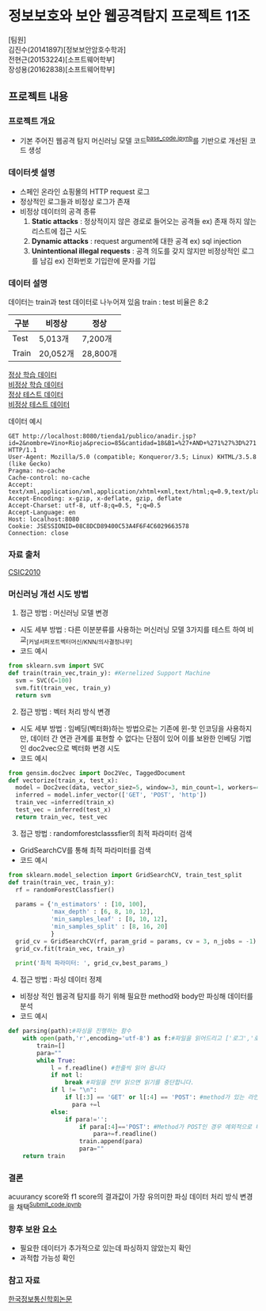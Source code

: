 # 정보보호와 보안 웹공격탐지 프로젝트 11조


[팀원]  
김진수(20141897)[정보보안암호수학과]  
전현근(20153224)[소프트웨어학부]  
장성용(20162838)[소프트웨어학부]  

## 프로젝트 내용

### 프로젝트 개요
- 기본 주어진 웹공격 탐지 머신러닝 모델 코드<sup>[base_code.ipynb](Base_code.ipynb)</sup>를 기반으로 개선된 코드 생성


### 데이터셋 설명
- 스페인 온라인 쇼핑몰의 HTTP request 로그
- 정상적인 로그들과 비정상 로그가 존재
- 비정상 데이터의 공격 종류
  1. **Static attacks** : 정상적이지 않은 경로로 들어오는 공격들 ex) 존재 하지 않는 리스트에 접근 시도
  2. **Dynamic attacks** : request argument에 대한 공격 ex) sql injection
  3. **Unintentional illegal requests** : 공격 의도를 갖지 않지만 비정상적인 로그를 남김 ex) 전화번호 기입란에 문자를 기입

### 데이터 설명
데이터는 train과 test 데이터로 나누어져 있음
train : test 비율은 8:2

|구분|비정상|정상|
|-----|-----|-----|
|Test|5,013개|7,200개|
|Train|20,052개|28,800개|

[정상 학습 데이터](norm_train.txt)  
[비정상 학습 데이터](anomal_train.txt)  
[정상 테스트 데이터](norm_test.txt)  
[비정상 테스트 데이터](anomal_test.txt)  

데이터 예시
~~~
GET http://localhost:8080/tienda1/publico/anadir.jsp?id=2&nombre=Vino+Rioja&precio=85&cantidad=18&B1=%27+AND+%271%27%3D%271 HTTP/1.1
User-Agent: Mozilla/5.0 (compatible; Konqueror/3.5; Linux) KHTML/3.5.8 (like Gecko)
Pragma: no-cache
Cache-control: no-cache
Accept: text/xml,application/xml,application/xhtml+xml,text/html;q=0.9,text/plain;q=0.8,image/png,*/*;q=0.5
Accept-Encoding: x-gzip, x-deflate, gzip, deflate
Accept-Charset: utf-8, utf-8;q=0.5, *;q=0.5
Accept-Language: en
Host: localhost:8080
Cookie: JSESSIONID=08C8DCD89400C53A4F6F4C6029663578
Connection: close
~~~

### 자료 출처

[CSIC2010](https://www.tic.itefi.csic.es/dataset/)

### 머신러닝 개선 시도 방법

1. 접근 방법 : 머신러닝 모델 변경
  - 시도 세부 방법 : 다른 이분분류를 사용하는 머신러닝 모델 3가지를 테스트 하여 비교<sub>[커널서퍼포트벡터머신/KNN/의사결정나무]</sub>
  - 코드 예시
```python
from sklearn.svm import SVC
def train(train_vec,train_y): #Kernelized Support Machine
  svm = SVC(C=100)
  svm.fit(train_vec, train_y)
  return svm
```

2. 접근 방법 : 벡터 처리 방식 변경
  - 시도 세부 방법 : 임베딩(벡터화)하는 방법으로는 기존에 윈-핫 인코딩을 사용하지만, 데이터 간 연관 관계를 표현할 수 없다는 단점이 있어 이를 보완한 인베딩 기법인 doc2vec으로 벡터화 변경 시도
  - 코드 예시
```python
from gensim.doc2vec import Doc2Vec, TaggedDocument
def vectorize(train_x, test_x):
  model = Doc2vec(data, vector_siez=5, window=3, min_count=1, workers=4)
  inferred = model.infer_vector(['GET', 'POST', 'http'])
  train_vec =inferred(train_x)
  test_vec = inferred(test_x)
  return train_vec, test_vec
```

3. 접근 방법 : randomforestclasssfier의 최적 파라미터 검색
  - GridSearchCV를 통해 최적 파라미터를 검색
  - 코드 예시

```python
from sklearn.model_selection import GridSearchCV, train_test_split
def train(train_vec, train_y):
  rf = randomForestClassfier()
  
  params = {'n_estimators' : [10, 100],
            'max_depth' : [6, 8, 10, 12],
            'min_samples_leaf' : [8, 10, 12],
            'min_samples_split' : [8, 16, 20]
            }
  grid_cv = GridSearchCV(rf, param_grid = params, cv = 3, n_jobs = -1)
  grid_cv.fit(train_vec, train_y)
  
  print('촤적 파라미터: ', grid_cv,best_params_)
```

4. 접근 방법 : 파싱 데이터 정제
  - 비정상 적인 웹공격 탐지를 하기 위해 필요한 method와 body만 파싱해 데이터를 분석
  - 코드 예시

```python
def parsing(path):#파싱을 진행하는 함수
    with open(path,'r',encoding='utf-8') as f:#파일을 읽어드리고 ['로그','로그',...] 이런식으로 
        train=[]
        para=""
        while True:
            l = f.readline() #한줄씩 읽어 옵니다
            if not l:
                break #파일을 전부 읽으면 읽기를 중단합니다.
            if l != "\n":
                if l[:3] == 'GET' or l[:4] == 'POST': #method가 있는 라인만 받아옵니다.
                  para +=l
            else:
                if para!='':
                    if para[:4]=='POST': #Method가 POST인 경우 예외적으로 바디까지 가져옵니다.
                        para+=f.readline()
                    train.append(para)
                    para=""
    return train
```

### 결론

acuurancy score와 f1 score의 결과값이 가장 유의미한 파싱 데이터 처리 방식 변경을 채택<sup>[Submit_code.ipynb](Submit_code.ipynb)</sup>


### 향후 보완 요소
- 필요한 데이터가 추가적으로 있는데 파싱하지 않았는지 확인
- 과적합 가능성 확인

### 참고 자료

[한국정보통신학회논문](https://www.koreascience.or.kr/article/JAKO201905653788969.pdf)
